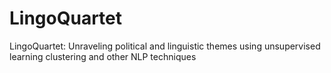 # LingoQuartet
LingoQuartet: Unraveling political and linguistic themes using unsupervised learning clustering and other NLP techniques
